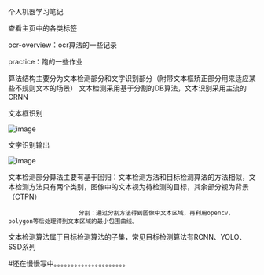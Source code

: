 个人机器学习笔记

查看主页中的各类标签

ocr-overview：ocr算法的一些记录

practice：跑的一些作业


算法结构主要分为文本检测部分和文字识别部分（附带文本框矫正部分用来适应某些不规则文本的场景）
文本检测采用基于分割的DB算法，文本识别采用主流的CRNN

文本框识别

![image](https://user-images.githubusercontent.com/50852027/154205585-2ec6555c-b451-4de5-97d7-50fa25cb8971.png)

文字识别输出

![image](https://user-images.githubusercontent.com/50852027/154206098-d7c1dc99-b1fd-489f-9e3e-14591b424920.png)

文本检测部分算法主要有基于回归：文本检测方法和目标检测算法的方法相似，文本检测方法只有两个类别，图像中的文本视为待检测的目标，其余部分视为背景（CTPN）

                        分割：通过分割方法得到图像中文本区域，再利用opencv，polygon等后处理得到文本区域的最小包围曲线。

文本检测算法属于目标检测算法的子集，常见目标检测算法有RCNN、YOLO、SSD系列





#还在慢慢写中。。。。。。。。。。。。。。。。。。。。。


